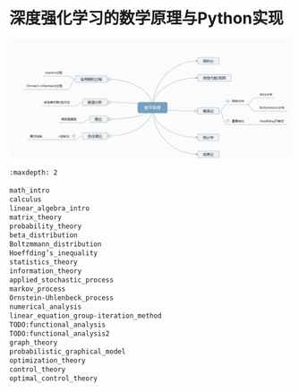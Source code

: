 

<!--
 * @version:
 * @Author:  StevenJokess（蔡舒起） https://github.com/StevenJokess
 * @Date: 2023-03-22 02:09:11
 * @LastEditors:  StevenJokess（蔡舒起） https://github.com/StevenJokess
 * @LastEditTime: 2023-09-04 17:34:06
 * @Description:
 * @Help me: 如有帮助，请赞助，失业3年了。![支付宝收款码](https://github.com/StevenJokess/d2rl/blob/master/img/%E6%94%B6.jpg)
 * @TODO::
 * @Reference:
-->
# 深度强化学习的数学原理与Python实现

![数学原理](../../img/数学原理.png)

```toc
:maxdepth: 2

math_intro
calculus
linear_algebra_intro
matrix_theory
probability_theory
beta_distribution
Boltzmmann_distribution
Hoeffding’s_inequality
statistics_theory
information_theory
applied_stochastic_process
markov_process
Ornstein-Uhlenbeck_process
numerical_analysis
linear_equation_group-iteration_method
TODO:functional_analysis
TODO:functional_analysis2
graph_theory
probabilistic_graphical_model
optimization_theory
control_theory
optimal_control_theory
```

